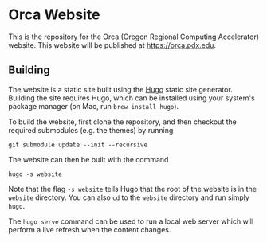 # Orca Website

This is the repository for the Orca (Oregon Regional Computing Accelerator) website.
This website will be published at https://orca.pdx.edu.

## Building

The website is a static site built using the [Hugo](https://gohugo.io) static site generator.
Building the site requires Hugo, which can be installed using your system's package manager (on Mac, run `brew install hugo`).

To build the website, first clone the repository, and then checkout the required submodules (e.g. the themes) by running

```
git submodule update --init --recursive
```

The website can then be built with the command

```
hugo -s website
```

Note that the flag `-s website` tells Hugo that the root of the website is in the `website` directory.
You can also `cd` to the `website` directory and run simply `hugo`.

The `hugo serve` command can be used to run a local web server which will perform a live refresh when the content changes.
